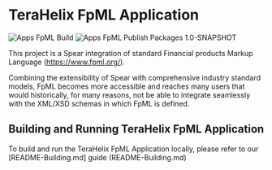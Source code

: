 # TeraHelix FpML Application

![Apps FpML Build](https://github.com/TeraHelix/apps-FpML/workflows/Apps%20FpML%20Build/badge.svg)
![Apps FpML Publish Packages 1.0-SNAPSHOT](https://github.com/TeraHelix/apps-FpML/workflows/Apps%20FpML%20Publish%20Packages%201.0-SNAPSHOT/badge.svg)

This project is a Spear integration of standard Financial products Markup Language (https://www.fpml.org/).

Combining the extensibility of Spear with comprehensive industry standard models, FpML becomes more accessible and reaches many users that would historically, for many reasons, not be able to integrate seamlessly with the XML/XSD schemas in which FpML is defined.

## Building and Running TeraHelix FpML Application

To build and run the TeraHelix FpML Application locally, please refer to our [README-Building.md] guide (README-Building.md)



    
 
